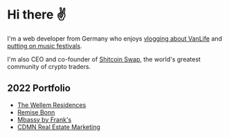# Hi there ✌️

I'm a web developer from Germany who enjoys [vlogging about VanLife](https://youtube.com/@stefanbuhrmester) and [putting on music festivals](https://twitch.tv/opendjbooth).

I'm also CEO and co-founder of [Shitcoin Swap](https://www.shitcoinswap.com), the world's greatest community of crypto traders.

## 2022 Portfolio

- [The Wellem Residences](https://www.thewellemresidences.com)
- [Remise Bonn](https://www.remise-bonn.de)
- [Mbassy by Frank's](https://www.mbassybyfranks.com)
- [CDMN Real Estate Marketing](https://cdmn.netlify.app)
